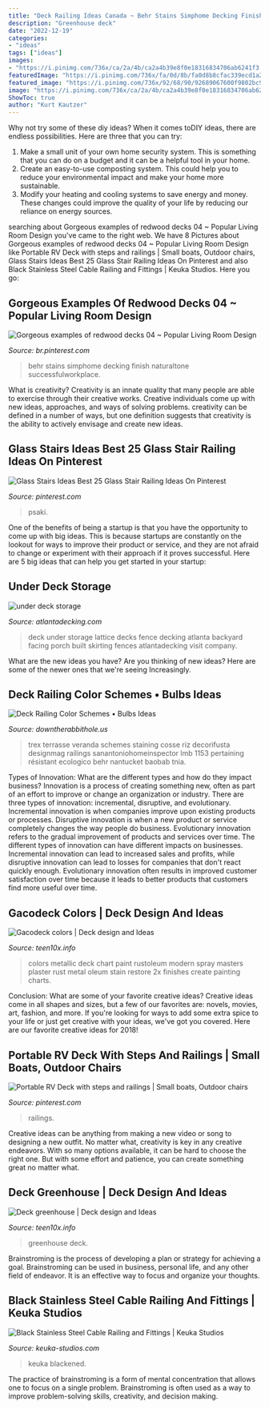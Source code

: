 ```yaml
---
title: "Deck Railing Ideas Canada ~ Behr Stains Simphome Decking Finish Naturaltone Successfulworkplace"
description: "Greenhouse deck"
date: "2022-12-19"
categories:
- "ideas"
tags: ["ideas"]
images:
- "https://i.pinimg.com/736x/ca/2a/4b/ca2a4b39e8f0e18316834706ab6241f3.jpg"
featuredImage: "https://i.pinimg.com/736x/fa/0d/8b/fa0d8b8cfac339ecd1a22b86db57cc6e.jpg"
featured_image: "https://i.pinimg.com/736x/92/68/90/92689067600f9802bc9ddb7c119aee1c--camper-parts-railings.jpg"
image: "https://i.pinimg.com/736x/ca/2a/4b/ca2a4b39e8f0e18316834706ab6241f3.jpg"
ShowToc: true
author: "Kurt Kautzer"
---
```



Why not try some of these diy ideas?
When it comes toDIY ideas, there are endless possibilities. Here are three that you can try: 
1) Make a small unit of your own home security system. This is something that you can do on a budget and it can be a helpful tool in your home.
2) Create an easy-to-use composting system. This could help you to reduce your environmental impact and make your home more sustainable.
3) Modify your heating and cooling systems to save energy and money. These changes could improve the quality of your life by reducing our reliance on energy sources.

	

		
searching about Gorgeous examples of redwood decks 04 ~ Popular Living Room Design you've came to the right web. We have 8 Pictures about Gorgeous examples of redwood decks 04 ~ Popular Living Room Design like Portable RV Deck with steps and railings | Small boats, Outdoor chairs, Glass Stairs Ideas Best 25 Glass Stair Railing Ideas On Pinterest and also Black Stainless Steel Cable Railing and Fittings | Keuka Studios. Here you go:
		
    
## Gorgeous Examples Of Redwood Decks 04 ~ Popular Living Room Design

<img loading=lazy src="https://i.pinimg.com/736x/fa/0d/8b/fa0d8b8cfac339ecd1a22b86db57cc6e.jpg" onerror="this.onerror=null;this.src='https://tse1.mm.bing.net/th?id=OIP.4XQAC1vn9Fn-6IJcamE5NwHaJc&amp;pid=15.1';" alt="Gorgeous examples of redwood decks 04 ~ Popular Living Room Design">

_Source: br.pinterest.com_

>behr stains simphome decking finish naturaltone successfulworkplace. 

	

What is creativity?
Creativity is an innate quality that many people are able to exercise through their creative works. Creative individuals come up with new ideas, approaches, and ways of solving problems. creativity can be defined in a number of ways, but one definition suggests that creativity is the ability to actively envisage and create new ideas.

    
## Glass Stairs Ideas Best 25 Glass Stair Railing Ideas On Pinterest

<img loading=lazy src="https://i.pinimg.com/736x/ca/2a/4b/ca2a4b39e8f0e18316834706ab6241f3.jpg" onerror="this.onerror=null;this.src='https://tse2.mm.bing.net/th?id=OIP.UePaJ33jYnyWeEYNkw1tAAHaLO&amp;pid=15.1';" alt="Glass Stairs Ideas Best 25 Glass Stair Railing Ideas On Pinterest">

_Source: pinterest.com_

>psaki. 

	

One of the benefits of being a startup is that you have the opportunity to come up with big ideas. This is because startups are constantly on the lookout for ways to improve their product or service, and they are not afraid to change or experiment with their approach if it proves successful. Here are 5 big ideas that can help you get started in your startup: 

    
## Under Deck Storage

<img loading=lazy src="http://atlantadecking.com/wp-content/uploads/2013/08/Lattice-storage-D-128.jpg" onerror="this.onerror=null;this.src='https://tse1.mm.bing.net/th?id=OIP.JYLbIQI6nsd6cxfT2_U4hgHaEL&amp;pid=15.1';" alt="under deck storage">

_Source: atlantadecking.com_

>deck under storage lattice decks fence decking atlanta backyard facing porch built skirting fences atlantadecking visit company. 

	

What are the new ideas you have?
Are you thinking of new ideas? Here are some of the newer ones that we're seeing Increasingly.

    
## Deck Railing Color Schemes • Bulbs Ideas

<img loading=lazy src="https://downtherabbithole.us/wp-content/uploads/2019/07/best-trex-decking-colors-ideas-home-color-ideas-composite-decking-at-with-proportions-1600-x-1153.jpg" onerror="this.onerror=null;this.src='https://tse1.mm.bing.net/th?id=OIP.WRXqn6MrcnHl3cVAWx9reAHaFV&amp;pid=15.1';" alt="Deck Railing Color Schemes • Bulbs Ideas">

_Source: downtherabbithole.us_

>trex terrasse veranda schemes staining cosse riz decorifusta designmag railings sanantoniohomeinspector lmb 1153 pertaining résistant ecologico behr nantucket baobab tnia. 

	

Types of Innovation: What are the different types and how do they impact business?
Innovation is a process of creating something new, often as part of an effort to improve or change an organization or industry. There are three types of innovation: incremental, disruptive, and evolutionary. Incremental innovation is when companies improve upon existing products or processes. Disruptive innovation is when a new product or service completely changes the way people do business. Evolutionary innovation refers to the gradual improvement of products and services over time.
The different types of innovation can have different impacts on businesses. Incremental innovation can lead to increased sales and profits, while disruptive innovation can lead to losses for companies that don't react quickly enough. Evolutionary innovation often results in improved customer satisfaction over time because it leads to better products that customers find more useful over time.

    
## Gacodeck Colors | Deck Design And Ideas

<img loading=lazy src="http://teen10x.info/wp-content/uploads/gacodeck_colors_1920_668_925.png" onerror="this.onerror=null;this.src='https://tse4.mm.bing.net/th?id=OIP.cHfWPJqBDZjjyHQeayZwdwHaKQ&amp;pid=15.1';" alt="Gacodeck colors | Deck design and Ideas">

_Source: teen10x.info_

>colors metallic deck chart paint rustoleum modern spray masters plaster rust metal oleum stain restore 2x finishes create painting charts. 

	

Conclusion: What are some of your favorite creative ideas?
Creative ideas come in all shapes and sizes, but a few of our favorites are: novels, movies, art, fashion, and more. If you're looking for ways to add some extra spice to your life or just get creative with your ideas, we've got you covered. Here are our favorite creative ideas for 2018!

    
## Portable RV Deck With Steps And Railings | Small Boats, Outdoor Chairs

<img loading=lazy src="https://i.pinimg.com/736x/92/68/90/92689067600f9802bc9ddb7c119aee1c--camper-parts-railings.jpg" onerror="this.onerror=null;this.src='https://tse3.mm.bing.net/th?id=OIP.ghiOO5o5xWznrFFYbrEmtwHaJ3&amp;pid=15.1';" alt="Portable RV Deck with steps and railings | Small boats, Outdoor chairs">

_Source: pinterest.com_

>railings. 

	

Creative ideas can be anything from making a new video or song to designing a new outfit. No matter what, creativity is key in any creative endeavors. With so many options available, it can be hard to choose the right one. But with some effort and patience, you can create something great no matter what.

    
## Deck Greenhouse | Deck Design And Ideas

<img loading=lazy src="http://teen10x.info/wp-content/uploads/deck_greenhouse_1608_480_640.jpg" onerror="this.onerror=null;this.src='https://tse4.mm.bing.net/th?id=OIP.S8u0j2CiNVSK0-egn8IYlADYEg&amp;pid=15.1';" alt="Deck greenhouse | Deck design and Ideas">

_Source: teen10x.info_

>greenhouse deck. 

	

Brainstroming is the process of developing a plan or strategy for achieving a goal. Brainstroming can be used in business, personal life, and any other field of endeavor. It is an effective way to focus and organize your thoughts.

    
## Black Stainless Steel Cable Railing And Fittings | Keuka Studios

<img loading=lazy src="https://www.keuka-studios.com/wp-content/uploads/2019/09/Black-Stainless-Steel-Cable-Railing.jpg" onerror="this.onerror=null;this.src='https://tse1.mm.bing.net/th?id=OIP.eFfXHoxd9zVoCr4-znmSugHaFS&amp;pid=15.1';" alt="Black Stainless Steel Cable Railing and Fittings | Keuka Studios">

_Source: keuka-studios.com_

>keuka blackened. 

	

The practice of brainstroming is a form of mental concentration that allows one to focus on a single problem. Brainstroming is often used as a way to improve problem-solving skills, creativity, and decision making.

